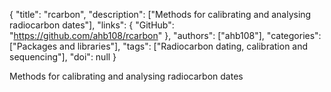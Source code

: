 {
  "title": "rcarbon",
  "description": ["Methods for calibrating and analysing radiocarbon dates"],
  "links": {
    "GitHub": "https://github.com/ahb108/rcarbon"
  },
  "authors": ["ahb108"],
  "categories": ["Packages and libraries"],
  "tags": ["Radiocarbon dating, calibration and sequencing"],
  "doi": null
}

<!-- Generated by csv2md.R – do not edit by hand -->

Methods for calibrating and analysing radiocarbon dates